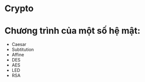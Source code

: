 # Crypto
# Chương trình của một số hệ mật:
- Caesar
- Subtitution
- Affine
- DES
- AES
- LED
- RSA

